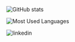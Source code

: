 ![GitHub stats](https://github-readme-stats.vercel.app/api?username=ArnaudBuchholz&show_icons=true&bg_color=45,dfa8e4,634975&border_color=634975&text_color=ffffff&icon_color=000000&title_color=ffffff)

![Most Used Languages](https://github-readme-stats.vercel.app/api/top-langs/?username=ArnaudBuchholz&langs_count=5&layout=compact)

[<img align="left" alt="linkedin" src="https://img.shields.io/badge/LinkedIn-0072b1?style=for-the-badge&logo=linkedin&logoColor=fff" />][linkedin]

[linkedin]: www.linkedin.com/in/arnaudbuchholz
